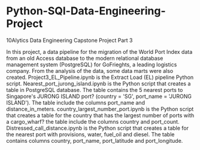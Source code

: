 # Python-SQl-Data-Engineering-Project
10Alytics Data Engineering Capstone Project Part 3

In this project, a data pipeline for the migration of the World Port Index data from an old Access database to the modern relational database management system (PostgreSQL) for GoFrieghts, a leading logistics company. From the analysis of the data, some data marts were also created. 
Project3_EL_Pipeline.ipynb is the Extract Load (EL) pipeline Python script. 
Nearest_port_jurong_island.ipynb is the Python script that creates a table in PostgreSQL database. The table contains the 5 nearest ports to Singapore's JURONG ISLAND port? (country = 'SG', port_name = 'JURONG ISLAND'). The table include the columns port_name and distance_in_meters.
country_largest_number_port.ipynb is the Python script that creates a table for the country that has the largest number of ports with a cargo_wharf? the table include the columns country and port_count.
Distressed_call_distance.ipynb is the Python script that creates a table for the nearest port with provisions, water, fuel_oil and diesel. The table contains columns country, port_name, port_latitude and port_longitude.

